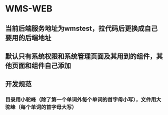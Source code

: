 # WMS-WEB

## 当前后端服务地址为wmstest，拉代码后更换成自己要用的后端地址
## 默认只有系统权限和系统管理页面及其用到的组件，其他页面和组件自己添加

## 开发规范
### 目录用小驼峰（除了第一个单词外每个单词的首字母小写），文件用大驼峰（每个单词的首字母大写）
